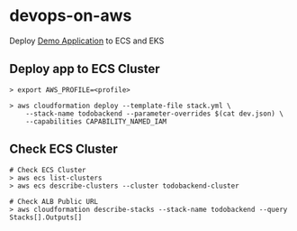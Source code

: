 # devops-on-aws

Deploy [Demo Application](https://github.com/davidlu1001/aws_devops_todo/tree/final) to ECS and EKS

## Deploy app to ECS Cluster

```
> export AWS_PROFILE=<profile>   

> aws cloudformation deploy --template-file stack.yml \
	--stack-name todobackend --parameter-overrides $(cat dev.json) \
	--capabilities CAPABILITY_NAMED_IAM
```

## Check ECS Cluster
```
# Check ECS Cluster
> aws ecs list-clusters
> aws ecs describe-clusters --cluster todobackend-cluster

# Check ALB Public URL
> aws cloudformation describe-stacks --stack-name todobackend --query
Stacks[].Outputs[]
```